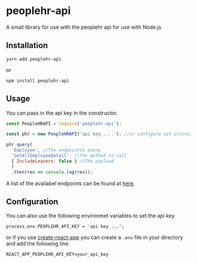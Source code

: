 # peoplehr-api

A small library for use with the peoplehr api for use with Node.js

## Installation

```
yarn add peoplehr-api 
```

or

```
npm install peoplehr-api
```

## Usage

You can pass in the api key in the constructor.

```javascript
const PeopleHRAPI = require('peoplehr-api');

const phr = new PeopleHRAPI('api key.....'); //or configure set process.env

phr.query(
  'Employee', //The endpointto query 
  'GetAllEmployeeDetail', //The method to call
  { IncludeLeavers: false } //The payload
  )
  .then(res => console.log(res));
```

A list of the availabel endpoints can be found at [here](http://apidocs.peoplehr.com/).

## Configuration

You can also use the following environmet variables to set the api key

```
process.env.PEOPLEHR_API_KEY = 'api key ...';
```

or if you use [create-react-app](https://github.com/facebookincubator/create-react-app) you can create a `.env` file in your directory and add the following line.

```
REACT_APP_PEOPLEHR_API_KEY=your_api_key
```